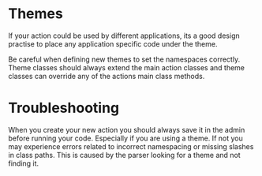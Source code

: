 # Themes

If your action could be used by different applications, its a good design practise to place any application specific code under the theme.

Be careful when defining new themes to set the namespaces correctly. Theme classes should always extend the main action classes and theme classes can override any of the actions main class methods.

# Troubleshooting

When you create your new action you should always save it in the admin before running your code. Especially if you are using a theme.
If not you may experience errors related to incorrect namespacing or missing slashes in class paths.
This is caused by the parser looking for a theme and not finding it.